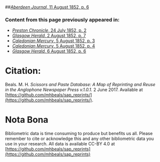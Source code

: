 ##[*Aberdeen Journal*, 11 August 1852, p. 6](https://mhbeals.github.io/sap_html/Aberdeen-Journal/Aberdeen-Journal-11-August-1852-p-6)

### Content from this page previously appeared in:
+ [*Preston Chronicle*, 24 July 1852, p. 2](https://mhbeals.github.io/sap_html/Preston-Chronicle/Preston-Chronicle-24-July-1852-p-2)
+ [*Glasgow Herald*, 2 August 1852, p. 7](https://mhbeals.github.io/sap_html/Glasgow-Herald/Glasgow-Herald-2-August-1852-p-7)
+ [*Caledonian Mercury*, 5 August 1852, p. 3](https://mhbeals.github.io/sap_html/Caledonian-Mercury/Caledonian-Mercury-5-August-1852-p-3)
+ [*Caledonian Mercury*, 5 August 1852, p. 4](https://mhbeals.github.io/sap_html/Caledonian-Mercury/Caledonian-Mercury-5-August-1852-p-4)
+ [*Glasgow Herald*, 6 August 1852, p. 6](https://mhbeals.github.io/sap_html/Glasgow-Herald/Glasgow-Herald-6-August-1852-p-6)
                    
# Citation: 

Beals. M. H. *Scissors and Paste Database: A Map of Reprinting and Reuse in the Anglophone Newspaper Press v.1.0.1.* 2 June 2017. Available at [https://github.com/mhbeals/sap_reprints/](https://github.com/mhbeals/sap_reprints/). 
                    
# Nota Bona

Bibliometric data is time consuming to produce but benefits us all. Please remember to cite or acknowledge this and any other bibliometric data you use in your research. All data is available CC-BY 4.0 at [https://github.com/mhbeals/sap_reprints](https://github.com/mhbeals/sap_reprints)